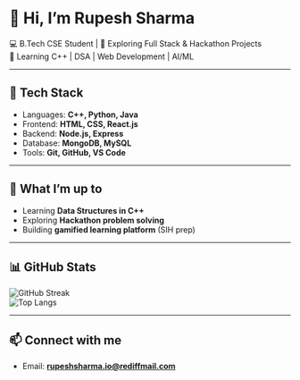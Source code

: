 # 👋 Hi, I’m Rupesh Sharma  

💻 B.Tech CSE Student | 🎯 Exploring Full Stack & Hackathon Projects  
🚀 Learning C++ | DSA | Web Development | AI/ML  

---

## 🔧 Tech Stack
- Languages: **C++, Python, Java**  
- Frontend: **HTML, CSS, React.js**  
- Backend: **Node.js, Express**  
- Database: **MongoDB, MySQL**  
- Tools: **Git, GitHub, VS Code**  

---

## 🌱 What I’m up to
- Learning **Data Structures in C++**  
- Exploring **Hackathon problem solving**  
- Building **gamified learning platform** (SIH prep)  

---

## 📊 GitHub Stats
![GitHub Streak](https://streak-stats.demolab.com?user=n1rupesh&theme=radical)  
![Top Langs](https://github-readme-stats.vercel.app/api/top-langs/?username=n1rupesh&layout=compact&theme=radical)  

---

## 📫 Connect with me
- Email: **rupeshsharma.io@rediffmail.com**  
